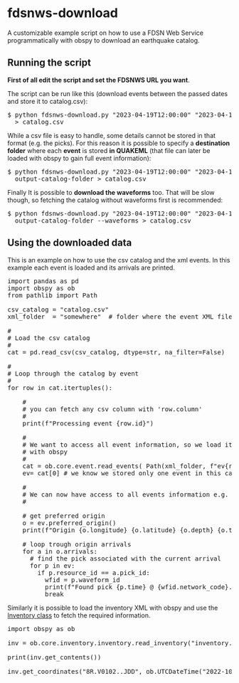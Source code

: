 # fdsnws-download

A customizable example script on how to use a FDSN Web Service programmatically with obspy to download an earthquake catalog.

## Running the script

**First of all edit the script and set the FDSNWS URL you want**.

The script can be run like this (download events between the passed dates and store it to catalog.csv):

<pre>
$ python fdsnws-download.py "2023-04-19T12:00:00" "2023-04-19T12:03:00" \
  > catalog.csv
</pre>

While a csv file is easy to handle, some details cannot be stored in that format (e.g. the picks). For this reason it is possible to specify a **destination folder** where each **event** is stored **in QUAKEML** (that file can later be loaded with obspy to gain full event information):

<pre>
$ python fdsnws-download.py "2023-04-19T12:00:00" "2023-04-19T12:03:00" \
  output-catalog-folder > catalog.csv
</pre>

Finally It is possible to **download the waveforms** too. That will be slow though, so fetching the catalog without waveforms first is recommended:

<pre>
$ python fdsnws-download.py "2023-04-19T12:00:00" "2023-04-19T12:03:00" \
  output-catalog-folder --waveforms > catalog.csv
</pre>

## Using the downloaded data

This is an example on how to use the csv catalog and the xml events. In this example each event is loaded and its arrivals are printed.

<pre>
import pandas as pd
import obspy as ob
from pathlib import Path

csv_catalog = "catalog.csv"
xml_folder  = "somewhere"  # folder where the event XML files were downloaded

#
# Load the csv catalog
#
cat = pd.read_csv(csv_catalog, dtype=str, na_filter=False)

#
# Loop through the catalog by event
#
for row in cat.itertuples():

    #
    # you can fetch any csv column with 'row.column'
    #
    print(f"Processing event {row.id}")

    #
    # We want to access all event information, so we load its XML file
    # with obspy
    #
    cat = ob.core.event.read_events( Path(xml_folder, f"ev{row.id}.xml"))
    ev= cat[0] # we know we stored only one event in this catalog

    #
    # We can now have access to all events information e.g.
    #

    # get preferred origin
    o = ev.preferred_origin()
    print(f"Origin {o.longitude} {o.latitude} {o.depth} {o.time}")

    # loop trough origin arrivals
    for a in o.arrivals:
      # find the pick associated with the current arrival
      for p in ev:
        if p.resource_id == a.pick_id:
          wfid = p.waveform_id
          print(f"Found pick {p.time} @ {wfid.network_code}.{wfid.station_code}.{wfid.location_code}.{wfid.channel_code}")
          break
</pre>

Similarly it is possible to load the inventory XML with obspy and use the [Inventory class](https://docs.obspy.org/packages/autogen/obspy.core.inventory.inventory.Inventory.html) to fetch the required information.

<pre>
import obspy as ob

inv = ob.core.inventory.inventory.read_inventory("inventory.xml")

print(inv.get_contents())

inv.get_coordinates("8R.V0102..JDD", ob.UTCDateTime("2022-10-01"))

</pre>


